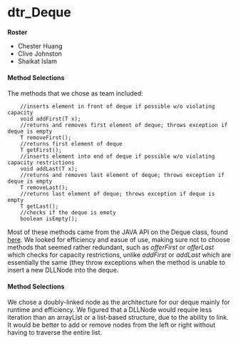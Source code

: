 # dtr_Deque
<b>Roster</b>
 * Chester Huang
 * Clive Johnston
 * Shaikat Islam

#### Method Selections
The methods that we chose as team included:
```
    //inserts element in front of deque if possible w/o violating capacity
    void addFirst(T x);
    //returns and removes first element of deque; throws exception if deque is empty
    T removeFirst();
    //returns first element of deque
    T getFirst();
    //inserts element into end of deque if possible w/o violating capacity restrictions
    void addLast(T x);
    //returns and removes last element of deque; throws exception if deque is empty
    T removeLast();
    //returns last element of deque; throws exception if deque is empty
    T getLast();
    //checks if the deque is emoty
    boolean isEmpty();
```

Most of these methods came from the JAVA API on the Deque class, found  [here](https://docs.oracle.com/javase/7/docs/api/java/util/Deque.html). We looked for efficiency and easue of use, making sure not to choose methods that seemed rather redundant, such as <em>offerFirst</em> or <em>offerLast</em> which checks for capacity restrictions, unlike <em>addFirst</em> or <em>addLast</em> which are essentially the same (they throw exceptions when the method is unable to insert a new DLLNode into the deque.

#### Method Selections
We chose a doubly-linked node as the architecture for our deque mainly for runtime and efficiency. We figured that a DLLNode would require less iteration than an arrayList or a list-based structure, due to the ability to link. It would be better to add or remove nodes from the left or right without having to traverse the entire list. 











